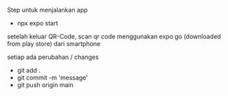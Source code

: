 Step untuk menjalankan app

- npx expo start

setelah keluar QR-Code, scan qr code menggunakan expo go (downloaded from play store) dari smartphone

setiap ada perubahan / changes

- git add .
- git commit -m 'message'
- git push origin main
